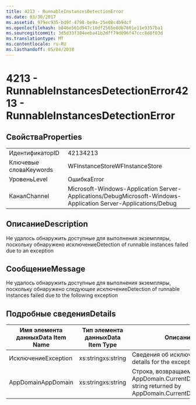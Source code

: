 ```yaml
---
title: 4213 - RunnableInstancesDetectionError
ms.date: 03/30/2017
ms.assetid: 979ec935-bd9f-4798-be9a-25e08c4b94cf
ms.openlocfilehash: b846e561d947c10df2565e8db7601e11e9357ba1
ms.sourcegitcommit: 3d5d33f384eeba41b2dff79d096f47ccc8d8f03d
ms.translationtype: MT
ms.contentlocale: ru-RU
ms.lasthandoff: 05/04/2018
---
```

# <a name="4213---runnableinstancesdetectionerror"></a><span data-ttu-id="33103-102">4213 - RunnableInstancesDetectionError</span><span class="sxs-lookup"><span data-stu-id="33103-102">4213 - RunnableInstancesDetectionError</span></span>
## <a name="properties"></a><span data-ttu-id="33103-103">Свойства</span><span class="sxs-lookup"><span data-stu-id="33103-103">Properties</span></span>  
  
|||  
|-|-|  
|<span data-ttu-id="33103-104">Идентификатор</span><span class="sxs-lookup"><span data-stu-id="33103-104">ID</span></span>|<span data-ttu-id="33103-105">4213</span><span class="sxs-lookup"><span data-stu-id="33103-105">4213</span></span>|  
|<span data-ttu-id="33103-106">Ключевые слова</span><span class="sxs-lookup"><span data-stu-id="33103-106">Keywords</span></span>|<span data-ttu-id="33103-107">WFInstanceStore</span><span class="sxs-lookup"><span data-stu-id="33103-107">WFInstanceStore</span></span>|  
|<span data-ttu-id="33103-108">Уровень</span><span class="sxs-lookup"><span data-stu-id="33103-108">Level</span></span>|<span data-ttu-id="33103-109">Ошибка</span><span class="sxs-lookup"><span data-stu-id="33103-109">Error</span></span>|  
|<span data-ttu-id="33103-110">Канал</span><span class="sxs-lookup"><span data-stu-id="33103-110">Channel</span></span>|<span data-ttu-id="33103-111">Microsoft-Windows-Application Server-Applications/Debug</span><span class="sxs-lookup"><span data-stu-id="33103-111">Microsoft-Windows-Application Server-Applications/Debug</span></span>|  
  
## <a name="description"></a><span data-ttu-id="33103-112">Описание</span><span class="sxs-lookup"><span data-stu-id="33103-112">Description</span></span>  
 <span data-ttu-id="33103-113">Не удалось обнаружить доступные для выполнения экземпляры, поскольку обнаружено исключение</span><span class="sxs-lookup"><span data-stu-id="33103-113">Detection of runnable instances failed due to an exception</span></span>  
  
## <a name="message"></a><span data-ttu-id="33103-114">Сообщение</span><span class="sxs-lookup"><span data-stu-id="33103-114">Message</span></span>  
 <span data-ttu-id="33103-115">Не удалось обнаружить доступные для выполнения экземпляры, поскольку обнаружено следующее исключение</span><span class="sxs-lookup"><span data-stu-id="33103-115">Detection of runnable instances failed due to the following exception</span></span>  
  
## <a name="details"></a><span data-ttu-id="33103-116">Подробные сведения</span><span class="sxs-lookup"><span data-stu-id="33103-116">Details</span></span>  
  
|<span data-ttu-id="33103-117">Имя элемента данных</span><span class="sxs-lookup"><span data-stu-id="33103-117">Data Item Name</span></span>|<span data-ttu-id="33103-118">Тип элемента данных</span><span class="sxs-lookup"><span data-stu-id="33103-118">Data Item Type</span></span>|<span data-ttu-id="33103-119">Описание</span><span class="sxs-lookup"><span data-stu-id="33103-119">Description</span></span>|  
|--------------------|--------------------|-----------------|  
|<span data-ttu-id="33103-120">Исключение</span><span class="sxs-lookup"><span data-stu-id="33103-120">Exception</span></span>|<span data-ttu-id="33103-121">xs:string</span><span class="sxs-lookup"><span data-stu-id="33103-121">xs:string</span></span>|<span data-ttu-id="33103-122">Сведения об исключении</span><span class="sxs-lookup"><span data-stu-id="33103-122">The exception details for the exception</span></span>|  
|<span data-ttu-id="33103-123">AppDomain</span><span class="sxs-lookup"><span data-stu-id="33103-123">AppDomain</span></span>|<span data-ttu-id="33103-124">xs:string</span><span class="sxs-lookup"><span data-stu-id="33103-124">xs:string</span></span>|<span data-ttu-id="33103-125">Строка, возвращаемая AppDomain.CurrentDomain.FriendlyName.</span><span class="sxs-lookup"><span data-stu-id="33103-125">The string returned by AppDomain.CurrentDomain.FriendlyName.</span></span>|
